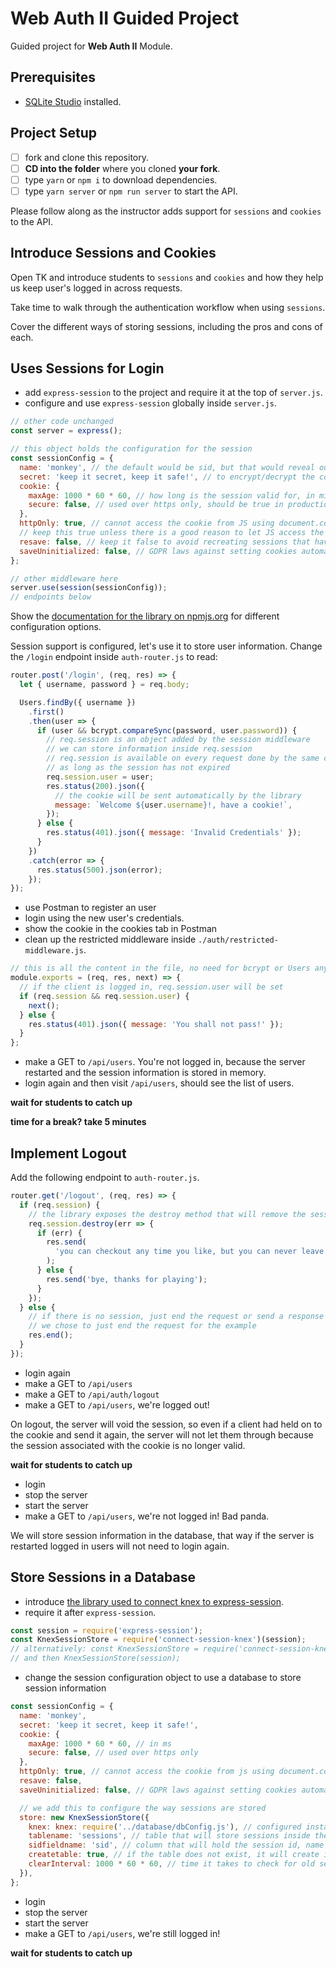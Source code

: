 # Web Auth II Guided Project

Guided project for **Web Auth II** Module.

## Prerequisites

- [SQLite Studio](https://sqlitestudio.pl/index.rvt?act=download) installed.

## Project Setup

- [ ] fork and clone this repository.
- [ ] **CD into the folder** where you cloned **your fork**.
- [ ] type `yarn` or `npm i` to download dependencies.
- [ ] type `yarn server` or `npm run server` to start the API.

Please follow along as the instructor adds support for `sessions` and `cookies` to the API.

## Introduce Sessions and Cookies

Open TK and introduce students to `sessions` and `cookies` and how they help us keep user's logged in across requests.

Take time to walk through the authentication workflow when using `sessions`.

Cover the different ways of storing sessions, including the pros and cons of each.

## Uses Sessions for Login

- add `express-session` to the project and require it at the top of `server.js`.
- configure and use `express-session` globally inside `server.js`.

```js
// other code unchanged
const server = express();

// this object holds the configuration for the session
const sessionConfig = {
  name: 'monkey', // the default would be sid, but that would reveal our stack
  secret: 'keep it secret, keep it safe!', // to encrypt/decrypt the cookie
  cookie: {
    maxAge: 1000 * 60 * 60, // how long is the session valid for, in milliseconds
    secure: false, // used over https only, should be true in production
  },
  httpOnly: true, // cannot access the cookie from JS using document.cookie
  // keep this true unless there is a good reason to let JS access the cookie
  resave: false, // keep it false to avoid recreating sessions that have not changed
  saveUninitialized: false, // GDPR laws against setting cookies automatically
};

// other middleware here
server.use(session(sessionConfig));
// endpoints below
```

Show the [documentation for the library on npmjs.org](https://www.npmjs.com/package/express-session) for different configuration options.

Session support is configured, let's use it to store user information. Change the `/login` endpoint inside `auth-router.js` to read:

```js
router.post('/login', (req, res) => {
  let { username, password } = req.body;

  Users.findBy({ username })
    .first()
    .then(user => {
      if (user && bcrypt.compareSync(password, user.password)) {
        // req.session is an object added by the session middleware
        // we can store information inside req.session
        // req.session is available on every request done by the same client
        // as long as the session has not expired
        req.session.user = user;
        res.status(200).json({
          // the cookie will be sent automatically by the library
          message: `Welcome ${user.username}!, have a cookie!`,
        });
      } else {
        res.status(401).json({ message: 'Invalid Credentials' });
      }
    })
    .catch(error => {
      res.status(500).json(error);
    });
});
```

- use Postman to register an user
- login using the new user's credentials.
- show the cookie in the cookies tab in Postman
- clean up the restricted middleware inside `./auth/restricted-middleware.js`.

```js
// this is all the content in the file, no need for bcrypt or Users anymore
module.exports = (req, res, next) => {
  // if the client is logged in, req.session.user will be set
  if (req.session && req.session.user) {
    next();
  } else {
    res.status(401).json({ message: 'You shall not pass!' });
  }
};
```

- make a GET to `/api/users`. You're not logged in, because the server restarted and the session information is stored in memory.
- login again and then visit `/api/users`, should see the list of users.

**wait for students to catch up**

**time for a break? take 5 minutes**

## Implement Logout

Add the following endpoint to `auth-router.js`.

```js
router.get('/logout', (req, res) => {
  if (req.session) {
    // the library exposes the destroy method that will remove the session for the client
    req.session.destroy(err => {
      if (err) {
        res.send(
          'you can checkout any time you like, but you can never leave....'
        );
      } else {
        res.send('bye, thanks for playing');
      }
    });
  } else {
    // if there is no session, just end the request or send a response
    // we chose to just end the request for the example
    res.end();
  }
});
```

- login again
- make a GET to `/api/users`
- make a GET to `/api/auth/logout`
- make a GET to `/api/users`, we're logged out!

On logout, the server will void the session, so even if a client had held on to the cookie and send it again, the server will not let them through because the session associated with the cookie is no longer valid.

**wait for students to catch up**

- login
- stop the server
- start the server
- make a GET to `/api/users`, we're not logged in! Bad panda.

We will store session information in the database, that way if the server is restarted logged in users will not need to login again.

## Store Sessions in a Database

- introduce [the library used to connect knex to express-session](https://www.npmjs.com/package/connect-session-knex).
- require it after `express-session`.

```js
const session = require('express-session');
const KnexSessionStore = require('connect-session-knex')(session);
// alternatively: const KnexSessionStore = require('connect-session-knex');
// and then KnexSessionStore(session);
```

- change the session configuration object to use a database to store session information

```js
const sessionConfig = {
  name: 'monkey',
  secret: 'keep it secret, keep it safe!',
  cookie: {
    maxAge: 1000 * 60 * 60, // in ms
    secure: false, // used over https only
  },
  httpOnly: true, // cannot access the cookie from js using document.cookie
  resave: false,
  saveUninitialized: false, // GDPR laws against setting cookies automatically

  // we add this to configure the way sessions are stored
  store: new KnexSessionStore({
    knex: knex: require('../database/dbConfig.js'), // configured instance of knex
    tablename: 'sessions', // table that will store sessions inside the db, name it anything you want
    sidfieldname: 'sid', // column that will hold the session id, name it anything you want
    createtable: true, // if the table does not exist, it will create it automatically
    clearInterval: 1000 * 60 * 60, // time it takes to check for old sessions and remove them from the database to keep it clean and performant
  }),
};
```

- login
- stop the server
- start the server
- make a GET to `/api/users`, we're still logged in!

**wait for students to catch up**
